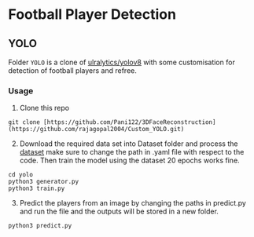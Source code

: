 # Football Player Detection

## YOLO
Folder `YOLO` is a clone of [ulralytics/yolov8](https://github.com/ultralytics/ultralytics) with some customisation for detection of football players and refree.
### Usage

1. Clone this repo
   
```shell script
git clone [https://github.com/Pani122/3DFaceReconstruction](https://github.com/rajagopal2004/Custom_YOLO.git)
```
2. Download the required data set into Dataset folder and process the [dataset](https://universe.roboflow.com/roboflow-jvuqo/football-players-detection-3zvbc) make sure to change the path in .yaml file with respect to the code.
Then train the model using the dataset 20 epochs works fine.
```shell script
cd yolo
python3 generator.py
python3 train.py
```

3. Predict the players from an image by changing the paths in predict.py and run the file and the outputs will be stored in a new folder.
```shell script
python3 predict.py
```


